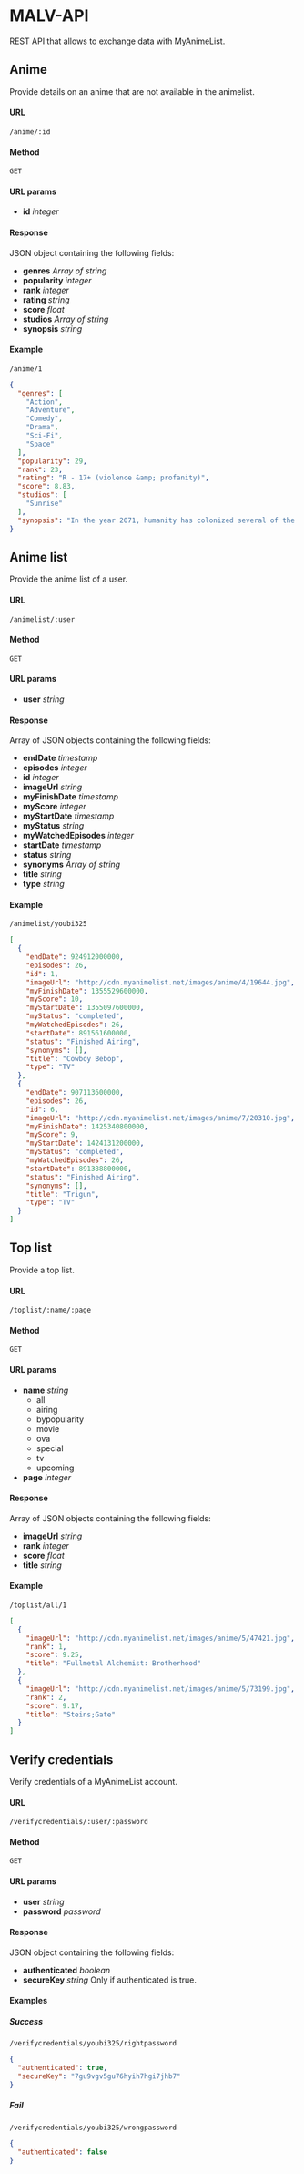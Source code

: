 # MALV-API
REST API that allows to exchange data with MyAnimeList.

## Anime
Provide details on an anime that are not available in the animelist.

#### URL

  `/anime/:id`

#### Method

  `GET`

#### URL params

   - **id** *integer*

#### Response

  JSON object containing the following fields:
  - **genres** *Array of string*
  - **popularity** *integer*
  - **rank** *integer*
  - **rating** *string*
  - **score** *float*
  - **studios** *Array of string*
  - **synopsis** *string*

#### Example

  `/anime/1`

```json
{
  "genres": [
    "Action",
    "Adventure",
    "Comedy",
    "Drama",
    "Sci-Fi",
    "Space"
  ],
  "popularity": 29,
  "rank": 23,
  "rating": "R - 17+ (violence &amp; profanity)",
  "score": 8.83,
  "studios": [
    "Sunrise"
  ],
  "synopsis": "In the year 2071, humanity has colonized several of the planets [...]"
}
```

## Anime list
Provide the anime list of a user.

#### URL

  `/animelist/:user`

#### Method

  `GET`

#### URL params

   - **user** *string*

#### Response

  Array of JSON objects containing the following fields:
  - **endDate** *timestamp*
  - **episodes** *integer*
  - **id** *integer*
  - **imageUrl** *string*
  - **myFinishDate** *timestamp*
  - **myScore** *integer*
  - **myStartDate** *timestamp*
  - **myStatus** *string*
  - **myWatchedEpisodes** *integer*
  - **startDate** *timestamp*
  - **status** *string*
  - **synonyms** *Array of string*
  - **title** *string*
  - **type** *string*

#### Example

  `/animelist/youbi325`

```json
[
  {
    "endDate": 924912000000,
    "episodes": 26,
    "id": 1,
    "imageUrl": "http://cdn.myanimelist.net/images/anime/4/19644.jpg",
    "myFinishDate": 1355529600000,
    "myScore": 10,
    "myStartDate": 1355097600000,
    "myStatus": "completed",
    "myWatchedEpisodes": 26,
    "startDate": 891561600000,
    "status": "Finished Airing",
    "synonyms": [],
    "title": "Cowboy Bebop",
    "type": "TV"
  },
  {
    "endDate": 907113600000,
    "episodes": 26,
    "id": 6,
    "imageUrl": "http://cdn.myanimelist.net/images/anime/7/20310.jpg",
    "myFinishDate": 1425340800000,
    "myScore": 9,
    "myStartDate": 1424131200000,
    "myStatus": "completed",
    "myWatchedEpisodes": 26,
    "startDate": 891388800000,
    "status": "Finished Airing",
    "synonyms": [],
    "title": "Trigun",
    "type": "TV"
  }
]
```

## Top list
Provide a top list.

#### URL

  `/toplist/:name/:page`

#### Method

  `GET`

#### URL params

   - **name** *string*
     - all
     - airing
     - bypopularity
     - movie
     - ova
     - special
     - tv
     - upcoming
   - **page** *integer*

#### Response

  Array of JSON objects containing the following fields:
  - **imageUrl** *string*
  - **rank** *integer*
  - **score** *float*
  - **title** *string*

#### Example

  `/toplist/all/1`

```json
[
  {
    "imageUrl": "http://cdn.myanimelist.net/images/anime/5/47421.jpg",
    "rank": 1,
    "score": 9.25,
    "title": "Fullmetal Alchemist: Brotherhood"
  },
  {
    "imageUrl": "http://cdn.myanimelist.net/images/anime/5/73199.jpg",
    "rank": 2,
    "score": 9.17,
    "title": "Steins;Gate"
  }
]
```

## Verify credentials
Verify credentials of a MyAnimeList account.

#### URL

  `/verifycredentials/:user/:password`

#### Method

  `GET`

#### URL params

   - **user** *string*
   - **password** *password*

#### Response

  JSON object containing the following fields:
  - **authenticated** *boolean*
  - **secureKey** *string* Only if authenticated is true.

#### Examples

##### Success

  `/verifycredentials/youbi325/rightpassword`

```json
{
  "authenticated": true,
  "secureKey": "7gu9vgv5gu76hyih7hgi7jhb7"
}
```

##### Fail

  `/verifycredentials/youbi325/wrongpassword`

```json
{
  "authenticated": false
}
```